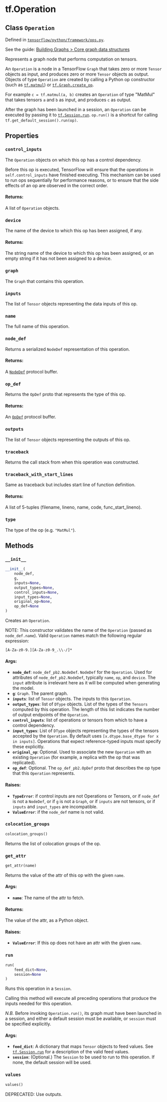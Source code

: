 <div itemscope itemtype="http://developers.google.com/ReferenceObject">
<meta itemprop="name" content="tf.Operation" />
<meta itemprop="property" content="control_inputs"/>
<meta itemprop="property" content="device"/>
<meta itemprop="property" content="graph"/>
<meta itemprop="property" content="inputs"/>
<meta itemprop="property" content="name"/>
<meta itemprop="property" content="node_def"/>
<meta itemprop="property" content="op_def"/>
<meta itemprop="property" content="outputs"/>
<meta itemprop="property" content="traceback"/>
<meta itemprop="property" content="traceback_with_start_lines"/>
<meta itemprop="property" content="type"/>
<meta itemprop="property" content="__init__"/>
<meta itemprop="property" content="colocation_groups"/>
<meta itemprop="property" content="get_attr"/>
<meta itemprop="property" content="run"/>
<meta itemprop="property" content="values"/>
</div>

# tf.Operation

## Class `Operation`





Defined in [`tensorflow/python/framework/ops.py`](https://www.tensorflow.org/code/tensorflow/python/framework/ops.py).

See the guide: [Building Graphs > Core graph data structures](../../../api_guides/python/framework.md#Core_graph_data_structures)

Represents a graph node that performs computation on tensors.

An `Operation` is a node in a TensorFlow `Graph` that takes zero or
more `Tensor` objects as input, and produces zero or more `Tensor`
objects as output. Objects of type `Operation` are created by
calling a Python op constructor (such as
[`tf.matmul`](../tf/matmul.md))
or [`tf.Graph.create_op`](../tf/Graph.md#create_op).

For example `c = tf.matmul(a, b)` creates an `Operation` of type
"MatMul" that takes tensors `a` and `b` as input, and produces `c`
as output.

After the graph has been launched in a session, an `Operation` can
be executed by passing it to
[`tf.Session.run`](../tf/Session.md#run).
`op.run()` is a shortcut for calling `tf.get_default_session().run(op)`.

## Properties

<h3 id="control_inputs"><code>control_inputs</code></h3>

The `Operation` objects on which this op has a control dependency.

Before this op is executed, TensorFlow will ensure that the
operations in `self.control_inputs` have finished executing. This
mechanism can be used to run ops sequentially for performance
reasons, or to ensure that the side effects of an op are observed
in the correct order.

#### Returns:

A list of `Operation` objects.

<h3 id="device"><code>device</code></h3>

The name of the device to which this op has been assigned, if any.

#### Returns:

The string name of the device to which this op has been
assigned, or an empty string if it has not been assigned to a
device.

<h3 id="graph"><code>graph</code></h3>

The `Graph` that contains this operation.

<h3 id="inputs"><code>inputs</code></h3>

The list of `Tensor` objects representing the data inputs of this op.

<h3 id="name"><code>name</code></h3>

The full name of this operation.

<h3 id="node_def"><code>node_def</code></h3>

Returns a serialized `NodeDef` representation of this operation.

#### Returns:

A
[`NodeDef`](https://www.tensorflow.org/code/tensorflow/core/framework/node_def.proto)
protocol buffer.

<h3 id="op_def"><code>op_def</code></h3>

Returns the `OpDef` proto that represents the type of this op.

#### Returns:

An
[`OpDef`](https://www.tensorflow.org/code/tensorflow/core/framework/op_def.proto)
protocol buffer.

<h3 id="outputs"><code>outputs</code></h3>

The list of `Tensor` objects representing the outputs of this op.

<h3 id="traceback"><code>traceback</code></h3>

Returns the call stack from when this operation was constructed.

<h3 id="traceback_with_start_lines"><code>traceback_with_start_lines</code></h3>

Same as traceback but includes start line of function definition.

#### Returns:

A list of 5-tuples (filename, lineno, name, code, func_start_lineno).

<h3 id="type"><code>type</code></h3>

The type of the op (e.g. `"MatMul"`).



## Methods

<h3 id="__init__"><code>__init__</code></h3>

``` python
__init__(
    node_def,
    g,
    inputs=None,
    output_types=None,
    control_inputs=None,
    input_types=None,
    original_op=None,
    op_def=None
)
```

Creates an `Operation`.

NOTE: This constructor validates the name of the `Operation` (passed
as `node_def.name`). Valid `Operation` names match the following
regular expression:

    [A-Za-z0-9.][A-Za-z0-9_.\\-/]*

#### Args:

* <b>`node_def`</b>: `node_def_pb2.NodeDef`.  `NodeDef` for the `Operation`.
    Used for attributes of `node_def_pb2.NodeDef`, typically `name`,
    `op`, and `device`.  The `input` attribute is irrelevant here
    as it will be computed when generating the model.
* <b>`g`</b>: `Graph`. The parent graph.
* <b>`inputs`</b>: list of `Tensor` objects. The inputs to this `Operation`.
* <b>`output_types`</b>: list of `DType` objects.  List of the types of the
    `Tensors` computed by this operation.  The length of this list indicates
    the number of output endpoints of the `Operation`.
* <b>`control_inputs`</b>: list of operations or tensors from which to have a
    control dependency.
* <b>`input_types`</b>: List of `DType` objects representing the
    types of the tensors accepted by the `Operation`.  By default
    uses `[x.dtype.base_dtype for x in inputs]`.  Operations that expect
    reference-typed inputs must specify these explicitly.
* <b>`original_op`</b>: Optional. Used to associate the new `Operation` with an
    existing `Operation` (for example, a replica with the op that was
    replicated).
* <b>`op_def`</b>: Optional. The `op_def_pb2.OpDef` proto that describes the
    op type that this `Operation` represents.


#### Raises:

* <b>`TypeError`</b>: if control inputs are not Operations or Tensors,
    or if `node_def` is not a `NodeDef`,
    or if `g` is not a `Graph`,
    or if `inputs` are not tensors,
    or if `inputs` and `input_types` are incompatible.
* <b>`ValueError`</b>: if the `node_def` name is not valid.

<h3 id="colocation_groups"><code>colocation_groups</code></h3>

``` python
colocation_groups()
```

Returns the list of colocation groups of the op.

<h3 id="get_attr"><code>get_attr</code></h3>

``` python
get_attr(name)
```

Returns the value of the attr of this op with the given `name`.

#### Args:

* <b>`name`</b>: The name of the attr to fetch.


#### Returns:

The value of the attr, as a Python object.


#### Raises:

* <b>`ValueError`</b>: If this op does not have an attr with the given `name`.

<h3 id="run"><code>run</code></h3>

``` python
run(
    feed_dict=None,
    session=None
)
```

Runs this operation in a `Session`.

Calling this method will execute all preceding operations that
produce the inputs needed for this operation.

*N.B.* Before invoking `Operation.run()`, its graph must have been
launched in a session, and either a default session must be
available, or `session` must be specified explicitly.

#### Args:

* <b>`feed_dict`</b>: A dictionary that maps `Tensor` objects to feed values.
    See [`tf.Session.run`](../tf/Session.md#run)
    for a description of the valid feed values.
* <b>`session`</b>: (Optional.) The `Session` to be used to run to this operation. If
    none, the default session will be used.

<h3 id="values"><code>values</code></h3>

``` python
values()
```

DEPRECATED: Use outputs.



